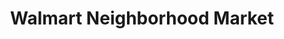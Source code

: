 ---
title: "Walmart Neighborhood Market"
url: /dunwoody/walmart-neighborhood-market/
shop: supermarket
---